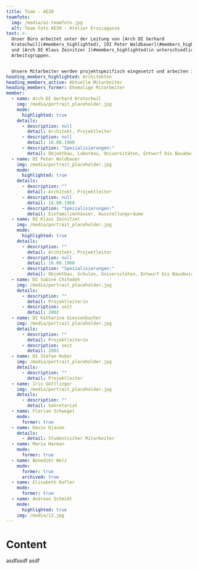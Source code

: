 ```yaml
---
title: Team - AE30
teamfoto:
  img: /media/ai-teamfoto.jpg
  alt: Team Foto AE30 - Atelier Eroicagasse
text: >-
  Unser Büro arbeitet unter der Leitung von [Arch DI Gerhard
  Kratochwil](#members_highlighted), [DI Peter Waldbauer](#members_highlighted)
  und [Arch DI Klaus Zeinitzer ](#members_highlighted)in unterschiedlichen
  Arbeitsgruppen. 


  Unsere Mitarbeiter werden projektspezifisch eingesetzt und arbeiten in kleinen, effizienten Teams, je nach Projektgröße von Entwurf bis Ausführung an allen Projektphasen. Hier finden sie eine Liste von [aktiven](#members_active) und [ehemaligen](#members_former) Mitarbeitern.
heading_members_highlighted: Architekten
heading_members_active: Aktuelle Mitarbeiter
heading_members_former: Ehemalige Mitarbeiter
member:
  - name: Arch DI Gerhard Kratochwil
    img: /media/portrait_placeholder.jpg
    mode:
      highlighted: true
    details:
      - description: null
        detail: Architekt, Projektleiter
      - description: null
        detail: 16.08.1960
      - description: "Spezialisierungen:"
        detail: Objektbau, Laborbau, Universitäten, Entwurf bis Bauabwicklung
  - name: DI Peter Waldbauer
    img: /media/portrait_placeholder.jpg
    mode:
      highlighted: true
    details:
      - description: ""
        detail: Architekt, Projektleiter
      - description: null
        detail: 16.08.1960
      - description: "Spezialisierungen:"
        detail: Einfamilienhäuser, Ausstellungsräume
  - name: DI Klaus Zeinitzer
    img: /media/portrait_placeholder.jpg
    mode:
      highlighted: true
    details:
      - description: ""
        detail: Architekt, Projektleiter
      - description: null
        detail: 16.08.1960
      - description: "Spezialisierungen:"
        detail: Objektbau, Schulen, Universitäten, Entwurf bis Bauabwicklung
  - name: DI Sabine Chihadeh
    img: /media/portrait_placeholder.jpg
    details:
      - description: ""
        detail: Projektleiterin
      - description: seit
        detail: 2002
  - name: DI Katharina Giessenbacher
    img: /media/portrait_placeholder.jpg
    details:
      - description: ""
        detail: Projektleiterin
      - description: seit
        detail: 2002
  - name: DI Stefan Huber
    img: /media/portrait_placeholder.jpg
    details:
      - description: ""
        detail: Projektleiter
  - name: Iris Göttlinger
    img: /media/portrait_placeholder.jpg
    details:
      - description: ""
        detail: Sekretariat
  - name: Florian Schwegel
    mode:
      former: true
  - name: Kevin Djavan
    details:
      - detail: Studentischer Mitarbeiter
  - name: Maria Harman
    mode:
      former: true
  - name: Benedikt Welz
    mode:
      former: true
      archived: true
  - name: Elisabeth Kofler
    mode:
      former: true
  - name: Andreas Schmidt
    mode:
      highlighted: true
    img: /media/12.jpg
---
```

# Content
asdfasdf
asdf

